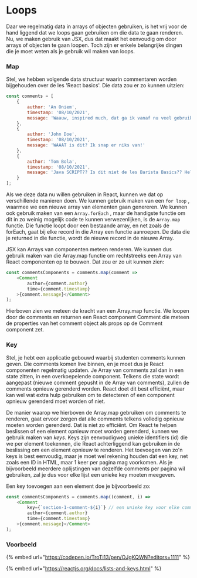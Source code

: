 # Loops

Daar we regelmatig data in arrays of objecten gebruiken, is het vrij voor de hand liggend dat we loops gaan gebruiken om die data te gaan renderen. Nu, we maken gebruik van JSX, dus dat maakt het eenvoudig om door arrays of objecten te gaan loopen. Toch zijn er enkele belangrijke dingen die je moet weten als je gebruik wil maken van loops.

### Map

Stel, we hebben volgende data structuur waarin commentaren worden bijgehouden over de les 'React basics'. Die data zou er zo kunnen uitzien:

```javascript
const comments = [
    {
        author: 'An Oniem',
        timestamp: '08/10/2021',
        message: 'Waauw, inspired much, dat ga ik vanaf nu veel gebruiken!'
    },
    {
        author: 'John Doe',
        timestamp: '08/10/2021',
        message: 'WAAAT is dit? Ik snap er niks van!'
    },
    {
        author: 'Tom Bola',
        timestamp: '08/10/2021',
        message: 'Java SCRIPT?? Is dit niet de les Barista Basics?? Help!'
    }
];
```

Als we deze data nu willen gebruiken in React, kunnen we dat op verschillende manieren doen. We kunnen gebruik maken van een `for loop` , waarmee we een nieuwe array van elementen gaan genereren. We kunnen ook gebruik maken van een `Array.forEach` , maar de handigste functie om dit in zo weinig mogelijk code te kunnen verwezenlijken, is de `Array.map` functie. Die functie loopt door een bestaande array, en net zoals de forEach, gaat bij elke record in die Array een functie aanroepen. De data die je returned in die functie, wordt de nieuwe record in de nieuwe Array.

JSX kan Arrays van componenten meteen renderen. We kunnen dus gebruik maken van die Array.map functie om rechtstreeks een Array van React componenten op te bouwen. Dat zou er zo uit kunnen zien:

```javascript
const commentsComponents = comments.map(comment => 
    <Comment 
        author={comment.author}
        time={comment.timestamp}
    >{comment.message}</Comment>
);
```

Hierboven zien we meteen de kracht van een Array.map functie. We loopen door de comments en returnen een React component Comment die meteen de properties van het comment object als props op de Comment component zet.

### Key

Stel, je hebt een applicatie gebouwd waarbij studenten comments kunnen geven. Die comments komen live binnen, en je moet dus je React componenten regelmatig updaten. Je Array van  comments zal dan in een state zitten, in een overkoepelende component. Telkens die state wordt aangepast (nieuwe comment gepusht in de Array van comments), zullen de comments opnieuw gerenderd worden. React doet dit best efficiënt, maar kan wel wat extra hulp gebruiken om te detecteren of een component opnieuw gerenderd moet worden of niet.&#x20;

De manier waarop we hierboven de Array.map gebruiken om comments te renderen, gaat ervoor zorgen dat alle comments telkens volledig opnieuw moeten worden gerenderd. Dat is niet zo efficiënt. Om React te helpen beslissen of een element opnieuw moet worden gerenderd, kunnen we gebruik maken van _keys_. Keys zijn eenvoudigweg unieke identifiers (id) die we per element toekennen, die React achterliggend kan gebruiken in de beslissing om een element opnieuw te renderen. Het toevoegen van zo'n keys is best eenvoudig, maar je moet wel rekening houden dat een key, net zoals een ID in HTML, maar 1 keer per pagina mag voorkomen. Als je bijvoorbeeld meerdere oplijstingen van dezelfde comments per pagina wil gebruiken, zal je dus voor elke lijst een unieke key moeten meegeven.

Een key toevoegen aan een element doe je bijvoorbeeld zo:

```javascript
const commentsComponents = comments.map((comment, i) => 
    <Comment 
        key={`section-1-comment-${i}`} // een unieke key voor elke comment in section-1
        author={comment.author}
        time={comment.timestamp}
    >{comment.message}</Comment>
);
```

### Voorbeeld

{% embed url="https://codepen.io/TroTi13/pen/OJgKQWN?editors=1111" %}

{% embed url="https://reactjs.org/docs/lists-and-keys.html" %}

